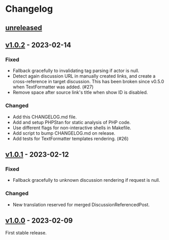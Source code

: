 # Changelog

## [unreleased]

## [v1.0.2] - 2023-02-14

### Fixed

- Fallback gracefully to invalidating tag parsing if actor is null.
- Detect again discussion URL in manually created links, and create a
  cross-reference in target discussion.
  This has been broken since v0.5.0 when TextFormatter was added. (#27)
- Remove space after source link's title when show ID is disabled.

### Changed

- Add this CHANGELOG.md file.
- Add and setup PHPStan for static analysis of PHP code.
- Use different flags for non-interactive shells in Makefile.
- Add script to bump CHANGELOG.md on release.
- Add tests for TextFormatter templates rendering. (#26)

## [v1.0.1] - 2023-02-12

### Fixed

- Fallback gracefully to unknown discussion rendering if request is null.

### Changed

- New translation reserved for merged DiscussionReferencedPost.

## [v1.0.0] - 2023-02-09

First stable release.

[unreleased]: https://github.com/club-1/flarum-ext-cross-references/compare/v1.0.2...HEAD
[v1.0.2]: https://github.com/club-1/flarum-ext-cross-references/releases/tag/v1.0.2
[v1.0.1]: https://github.com/club-1/flarum-ext-cross-references/releases/tag/v1.0.1
[v1.0.0]: https://github.com/club-1/flarum-ext-cross-references/releases/tag/v1.0.0
